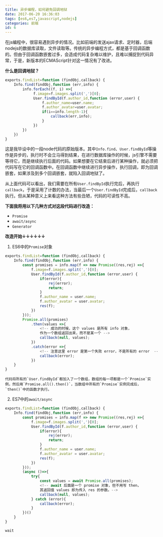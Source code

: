```yaml
---
title: 异步编程，如何避免回调地狱
date: 2017-06-20 16:36:03
tags: [es6,es7,javascript,nodejs]
categories: 前端
id: 6
---
```

在js编程中，很容易遇到异步的情况。比如前端的发送ajax请求、定时器，后端nodejs的数据库读取，文件读取等。传统的异步编程方式，都是基于回调函数的。但由于回调函数嵌套过多，会造成代码复杂难以维护，且难以捕捉到代码异常，于是，新版本的ECMAScript针对这一情况有了改进。
<!-- more -->
**什么是回调地狱？**
```js
exports.findList=function (findObj,callback) {
    Info.find(findObj,function (err,info) {
        info.forEach((f, i) =>{
             f.image=f.images.split(',')[0];
             User.findById(f.author_id,function (error,user) {
                 f.author_name=user.name;
                 f.author_avatar=user.avatar;
                 if(i==info.length-1){
                     callback(err,info);
                 }
             })
        })
    })
}
```

这是我毕设中的一段node代码的原始版本。其中`Info.find`、`User.findById`等操作是异步的，执行时不会立马得到结果，在进行数据库操作的时候，js引擎不需要等待它，而是继续执行后面的代码。如果想要在它结束后进行某种操作，就必须把代码写在它的回调函数中。在回调函数中继续进行异步操作，执行回调，即为回调嵌套，如果涉及到多个回调嵌套，就陷入回调地狱了。


从上面代码可以看出，我们需要在所有`User.findById`执行完后，再执行`callback`，于是采用了计数的办法，当最后一个`User.findById`完成后，`callback`执行。但从某种意义上来看这种方法有些丑陋，代码的可读性不高。


**下面我将用以下几种方式对这段代码进行改造：**
* `Promise`
* `await/async`
* `Generator`

**改造开始↓↓↓↓↓↓**

1. ES6中的`Promise`对象
```js
exports.findList=function (findObj,callback) {
    Info.find(findObj,function (err,info) {
        const promises = info.map(f => new Promise((res,rej) =>{
            f.image=f.images.split(',')[0];
            User.findById(f.author_id,function (error,user) {
                if(error){
                    rej(error);
                    return;
                }
                f.author_name = user.name;
                f.author_avatar = user.avatar;
                res(f);
            })
        }));
        Promise.all(promises)
            .then(values =>{
                <!-- 成功的时候，这个 values 是所有 info 对象，
                作为一个数组返回出来，而不是某一个 -->
                callback(null, values);
            })
            .catch(error =>{
                <!-- 注意这里 error 是第一个失败 error，不是所有的 error  -->
                callback(error);
            })
    }
}
```
    代码将所有的`User.findById`都加入了一个数组，数组的每一项都是一个`Promise`实例，然后用`Promise.all().then()`，当数组中所有的`Promise`实例完成后，`then()`中的函数才执行。
    
2. ES7中的`await/async`
```js
exports.findList=function (findObj,callback) {
    Info.find(findObj,function (err,info) {
        const promises = info.map(f => new Promise((res,rej) =>{
            f.image=f.images.split(',')[0];
            User.findById(f.author_id,function (error,user) {
                if(error){
                    rej(error);
                    return;
                }
                f.author_name = user.name;
                f.author_avatar = user.avatar;
                res(f);
            })
        }));
        (async ()=>{
            try{
                const values = await Promise.all(promises);
                <!-- await 后面是一个 promise 对象，但不用写 then， 
                其返回值 values 即为传入 res 的参数。-->
                callback(null, values);
            } catch (error){
                callback(error);
            }
        })()
    }
}
```
    wait
